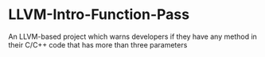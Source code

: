# LLVM-Intro-Function-Pass
An LLVM-based project which warns developers if they have any method in their C/C++ code that has more than three parameters

